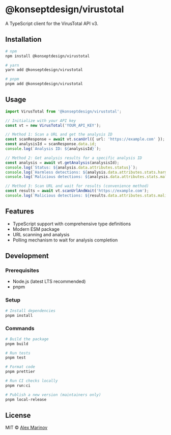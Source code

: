 # @konseptdesign/virustotal

A TypeScript client for the VirusTotal API v3.

## Installation

```bash
# npm
npm install @konseptdesign/virustotal

# yarn
yarn add @konseptdesign/virustotal

# pnpm
pnpm add @konseptdesign/virustotal
```

## Usage

```typescript
import VirusTotal from '@konseptdesign/virustotal';

// Initialize with your API key
const vt = new VirusTotal('YOUR_API_KEY');

// Method 1: Scan a URL and get the analysis ID
const scanResponse = await vt.scanUrl({ url: 'https://example.com' });
const analysisId = scanResponse.data.id;
console.log(`Analysis ID: ${analysisId}`);

// Method 2: Get analysis results for a specific analysis ID
const analysis = await vt.getAnalysis(analysisId);
console.log(`Status: ${analysis.data.attributes.status}`);
console.log(`Harmless detections: ${analysis.data.attributes.stats.harmless}`);
console.log(`Malicious detections: ${analysis.data.attributes.stats.malicious}`);

// Method 3: Scan URL and wait for results (convenience method)
const results = await vt.scanUrlAndWait('https://example.com');
console.log(`Malicious detections: ${results.data.attributes.stats.malicious}`);
```

## Features

- TypeScript support with comprehensive type definitions
- Modern ESM package
- URL scanning and analysis
- Polling mechanism to wait for analysis completion

## Development

### Prerequisites

- Node.js (latest LTS recommended)
- pnpm

### Setup

```bash
# Install dependencies
pnpm install
```

### Commands

```bash
# Build the package
pnpm build

# Run tests
pnpm test

# Format code
pnpm prettier

# Run CI checks locally
pnpm run:ci

# Publish a new version (maintainers only)
pnpm local-release
```

## License

MIT © [Alex Marinov](https://konsept.design)
